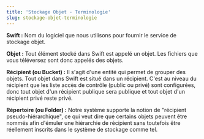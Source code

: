 ```yaml
---
title: 'Stockage Objet - Terminologie'
slug: stockage-objet-terminologie
---
```



**Swift :** Nom du logiciel que nous utilisons pour fournir le service de stockage objet.

**Objet :** Tout élément stocké dans Swift est appelé un objet. Les fichiers que vous téléversez sont donc appelés des objets.

**Récipient (ou Bucket) :** Il s'agit d'une entité qui permet de grouper des objets. Tout objet dans Swift est situé dans un récipient. C'est au niveau du récipient que les liste accès de contrôle (public ou privé) sont configurées, donc tout objet d'un récipient publique sera publique et tout objet d'un récipient privé reste privé.

**Répertoire (ou Folder) :** Notre système supporte la notion de "récipient pseudo-hiérarchique", ce qui veut dire que certains objets peuvent être nommés afin d'émuler une hiérarchie de récipient sans toutefois être réellement inscrits dans le système de stockage comme tel.
